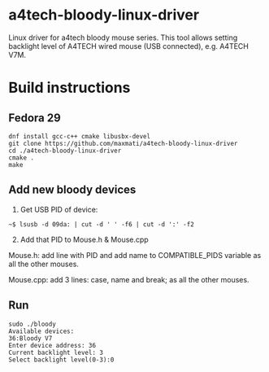 a4tech-bloody-linux-driver
====================

Linux driver for a4tech bloody mouse series.
This tool allows setting backlight level of A4TECH wired mouse (USB connected), e.g. A4TECH V7M.

# Build instructions
## Fedora 29
```
dnf install gcc-c++ cmake libusbx-devel
git clone https://github.com/maxmati/a4tech-bloody-linux-driver
cd ./a4tech-bloody-linux-driver
cmake .
make
```

## Add new bloody devices

1. Get USB PID of device:
```
~$ lsusb -d 09da: | cut -d ' ' -f6 | cut -d ':' -f2
```

2. Add that PID to Mouse.h & Mouse.cpp

Mouse.h: add line with PID and add name to COMPATIBLE_PIDS variable as all the other mouses.

Mouse.cpp: add 3 lines: case, name and break; as all the other mouses.


## Run
```
sudo ./bloody
Available devices:
36:Bloody V7
Enter device address: 36
Current backlight level: 3
Select backlight level(0-3):0
```
